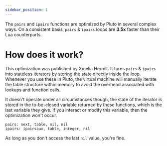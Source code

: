 ```yaml
---
sidebar_position: 1
---
```


The `pairs` and `ipairs` functions are optimized by Pluto in several complex ways. On a consistent basis, `pairs` & `ipairs` loops are **3.5x** faster than their Lua counterparts.

# How does it work?
This optimization was published by Xmelia Hermit. It turns `pairs` & `ipairs` into stateless iterators by storing the state directly inside the loop. Whenever you use these in Pluto, the virtual machine will manually iterate the table structure within memory to avoid the overhead associated with lookups and function calls. 

It doesn't operate under all circumstances though, the state of the iterator is stored in the to-be-closed variable returned by these functions, which is the last variable they give. If you interact or modify this variable, then the optimization won't occur.
```
pairs: next, table, nil, nil
ipairs: ipairsaux, table, integer, nil
```
As long as you don't access the last `nil` value, you're fine.